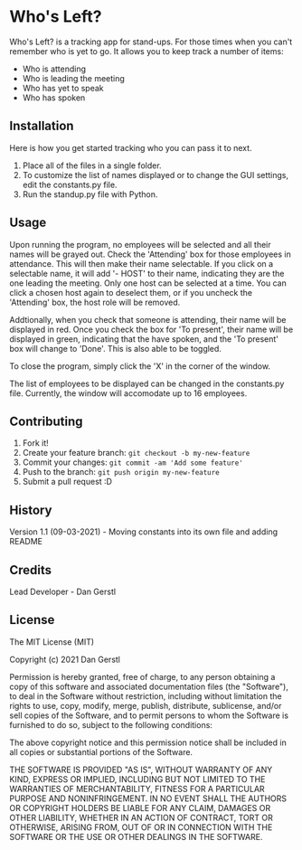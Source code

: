 # Who's Left?
 
Who's Left? is a tracking app for stand-ups. For those times when you can't remember who is yet to go. It allows you to keep track a number of items:
- Who is attending
- Who is leading the meeting
- Who has yet to speak
- Who has spoken
 
## Installation
 
Here is how you get started tracking who you can pass it to next.
 
1. Place all of the files in a single folder. 
2. To customize the list of names displayed or to change the GUI settings, edit the constants.py file.
3. Run the standup.py file with Python. 
 
## Usage

Upon running the program, no employees will be selected and all their names will be grayed out. Check the 'Attending' box for those employees in attendance. This will then make their name selectable. If you click on a selectable name, it will add '- HOST' to their name, indicating they are the one leading the meeting. Only one host can be selected at a time. You can click a chosen host again to deselect them, or if you uncheck the 'Attending' box, the host role will be removed. 

Addtionally, when you check that someone is attending, their name will be displayed in red. Once you check the box for 'To present', their name will be displayed in green, indicating that the have spoken, and the 'To present' box will change to 'Done'. This is also able to be toggled. 

To close the program, simply click the 'X' in the corner of the window.

The list of employees to be displayed can be changed in the constants.py file. Currently, the window will accomodate up to 16 employees.

## Contributing
 
1. Fork it!
2. Create your feature branch: `git checkout -b my-new-feature`
3. Commit your changes: `git commit -am 'Add some feature'`
4. Push to the branch: `git push origin my-new-feature`
5. Submit a pull request :D
 
## History
 
Version 1.1 (09-03-2021) - Moving constants into its own file and adding README
 
## Credits
 
Lead Developer - Dan Gerstl
 
## License
 
The MIT License (MIT)

Copyright (c) 2021 Dan Gerstl

Permission is hereby granted, free of charge, to any person obtaining a copy of this software and associated documentation files (the "Software"), to deal in the Software without restriction, including without limitation the rights to use, copy, modify, merge, publish, distribute, sublicense, and/or sell copies of the Software, and to permit persons to whom the Software is furnished to do so, subject to the following conditions:

The above copyright notice and this permission notice shall be included in all copies or substantial portions of the Software.

THE SOFTWARE IS PROVIDED "AS IS", WITHOUT WARRANTY OF ANY KIND, EXPRESS OR IMPLIED, INCLUDING BUT NOT LIMITED TO THE WARRANTIES OF MERCHANTABILITY, FITNESS FOR A PARTICULAR PURPOSE AND NONINFRINGEMENT. IN NO EVENT SHALL THE AUTHORS OR COPYRIGHT HOLDERS BE LIABLE FOR ANY CLAIM, DAMAGES OR OTHER LIABILITY, WHETHER IN AN ACTION OF CONTRACT, TORT OR OTHERWISE, ARISING FROM, OUT OF OR IN CONNECTION WITH THE SOFTWARE OR THE USE OR OTHER DEALINGS IN THE SOFTWARE.